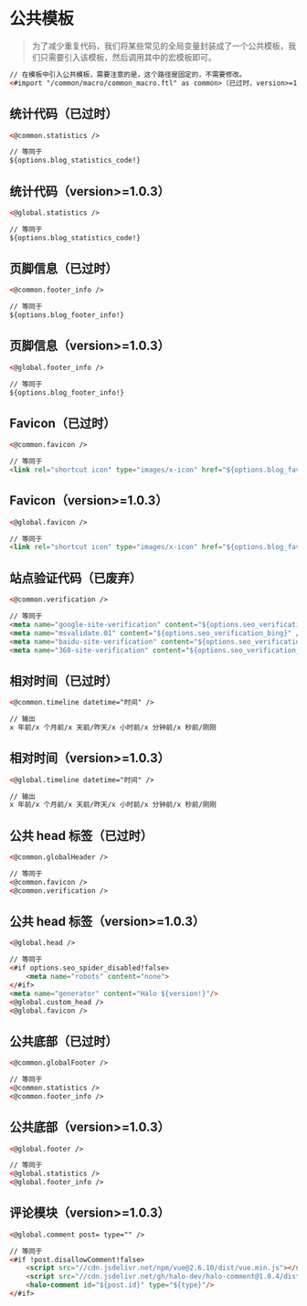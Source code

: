 # 公共模板

> 为了减少重复代码，我们将某些常见的全局变量封装成了一个公共模板，我们只需要引入该模板，然后调用其中的宏模板即可。

```html
// 在模板中引入公共模板，需要注意的是，这个路径是固定的，不需要修改。
<#import "/common/macro/common_macro.ftl" as common>（已过时，version>=1.0.3 则不需要引入）
```

## 统计代码（已过时）

```html
<@common.statistics />

// 等同于
${options.blog_statistics_code!}
```

## 统计代码（version>=1.0.3）

```html
<@global.statistics />

// 等同于
${options.blog_statistics_code!}
```

## 页脚信息（已过时）

```html
<@common.footer_info />

// 等同于
${options.blog_footer_info!}
```

## 页脚信息（version>=1.0.3）

```html
<@global.footer_info />

// 等同于
${options.blog_footer_info!}
```

## Favicon（已过时）

```html
<@common.favicon />

// 等同于
<link rel="shortcut icon" type="images/x-icon" href="${options.blog_favicon!}">
```

## Favicon（version>=1.0.3）

```html
<@global.favicon />

// 等同于
<link rel="shortcut icon" type="images/x-icon" href="${options.blog_favicon!}">
```

## 站点验证代码（已废弃）

```html
<@common.verification />

// 等同于
<meta name="google-site-verification" content="${options.seo_verification_google}" />
<meta name="msvalidate.01" content="${options.seo_verification_bing}" />
<meta name="baidu-site-verification" content="${options.seo_verification_baidu}" />
<meta name="360-site-verification" content="${options.seo_verification_qihu}" />
```

## 相对时间（已过时）

```html
<@common.timeline datetime="时间" />

// 输出
x 年前/x 个月前/x 天前/昨天/x 小时前/x 分钟前/x 秒前/刚刚
```

## 相对时间（version>=1.0.3）

```html
<@global.timeline datetime="时间" />

// 输出
x 年前/x 个月前/x 天前/昨天/x 小时前/x 分钟前/x 秒前/刚刚
```

## 公共 head 标签（已过时）

```html
<@common.globalHeader />

// 等同于
<@common.favicon />
<@common.verification />
```

## 公共 head 标签（version>=1.0.3）

```html
<@global.head />

// 等同于
<#if options.seo_spider_disabled!false>
    <meta name="robots" content="none">
</#if>
<meta name="generator" content="Halo ${version!}"/>
<@global.custom_head />
<@global.favicon />
```

## 公共底部（已过时）

```html
<@common.globalFooter />

// 等同于
<@common.statistics />
<@common.footer_info />
```

## 公共底部（version>=1.0.3）

```html
<@global.footer />

// 等同于
<@global.statistics />
<@global.footer_info />
```

## 评论模块（version>=1.0.3）

```html
<@global.comment post= type="" />

// 等同于
<#if !post.disallowComment!false>
    <script src="//cdn.jsdelivr.net/npm/vue@2.6.10/dist/vue.min.js"></script>
    <script src="//cdn.jsdelivr.net/gh/halo-dev/halo-comment@1.0.4/dist/halo-comment.min.js"></script>
    <halo-comment id="${post.id}" type="${type}"/>
</#if>
```

<div>
  <AdSense-Doc
  ad-client="ca-pub-5271828906478846"
  ad-slot="2656935500"
  ad-style="display:block; text-align:center;"
  ad-format="fluid"
  ></AdSense-Doc>
</div>